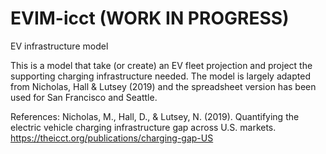 # EVIM-icct (WORK IN PROGRESS)
EV infrastructure model

This is a model that take (or create) an EV fleet projection and project the supporting charging infrastructure needed.
The model is largely adapted from Nicholas, Hall & Lutsey (2019) and the spreadsheet version has been used for San Francisco and Seattle.


References:
Nicholas, M., Hall, D., & Lutsey, N. (2019). Quantifying the electric vehicle charging infrastructure gap across U.S. markets. https://theicct.org/publications/charging-gap-US
